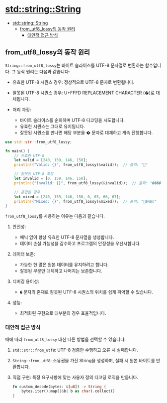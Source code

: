 # [std::string::String](https://doc.rust-lang.org/std/string/struct.String.html)

- [std::string::String](#stdstringstring)
    - [from\_utf8\_lossy의 동작 원리](#from_utf8_lossy의-동작-원리)
        - [대안적 접근 방식](#대안적-접근-방식)

## from_utf8_lossy의 동작 원리

`String::from_utf8_lossy`는 바이트 슬라이스를 UTF-8 문자열로 변환하는 함수입니다. 그 동작 원리는 다음과 같습니다:

- 유효한 UTF-8 시퀀스 경우: 정상적으로 UTF-8 문자로 변환됩니다.

- 잘못된 UTF-8 시퀀스 경우: U+FFFD REPLACEMENT CHARACTER (�)로 대체됩니다.

- 처리 과정:
    - 바이트 슬라이스를 순회하며 UTF-8 디코딩을 시도합니다.
    - 유효한 시퀀스는 그대로 유지됩니다.
    - 잘못된 시퀀스를 만나면 해당 부분을 � 문자로 대체하고 계속 진행합니다.

```rust
use std::str::from_utf8_lossy;

fn main() {
    // 유효한 UTF-8
    let valid = [240, 159, 146, 150];
    println!("Valid: {}", from_utf8_lossy(&valid));  // 출력: "💖"

    // 잘못된 UTF-8 포함
    let invalid = [0, 159, 146, 150];
    println!("Invalid: {}", from_utf8_lossy(&invalid));  // 출력: "����"

    // 혼합된 경우
    let mixed = [240, 159, 146, 150, 0, 65, 66, 67];
    println!("Mixed: {}", from_utf8_lossy(&mixed));  // 출력: "💖�ABC"
}
```

`from_utf8_lossy`를 사용하는 이유는 다음과 같습니다.

1. 안전성:
    - 패닉 없이 항상 유효한 UTF-8 문자열을 생성합니다.
    - 데이터 손실 가능성을 감수하고 프로그램의 안정성을 우선시합니다.

2. 데이터 보존:
    - 가능한 한 많은 원본 데이터를 유지하려고 합니다.
    - 잘못된 부분만 대체하고 나머지는 보존합니다.

3. 디버깅 용이성:
    - `�` 문자의 존재로 잘못된 UTF-8 시퀀스의 위치를 쉽게 파악할 수 있습니다.

4. 성능:
    - 최적화된 구현으로 대부분의 경우 효율적입니다.

### 대안적 접근 방식

때에 따라 `from_utf8_lossy` 대신 다른 방법을 선택할 수 있습니다:

1. `std::str::from_utf8`: UTF-8 검증만 수행하고 오류 시 실패합니다.
2. `String::from_utf8`: 소유권을 가진 String을 생성하며, 실패 시 원본 바이트를 반환합니다.
3. 직접 구현: 특정 요구사항에 맞는 사용자 정의 디코딩 로직을 만듭니다.

    ```rust
    fn custom_decode(bytes: &[u8]) -> String {
        bytes.iter().map(|&b| b as char).collect()
    }
    ```
